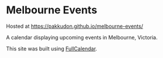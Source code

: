 # Melbourne Events

Hosted at https://pakkudon.github.io/melbourne-events/

A calendar displaying upcoming events in Melbourne, Victoria.

This site was built using [FullCalendar](https://fullcalendar.io/).
